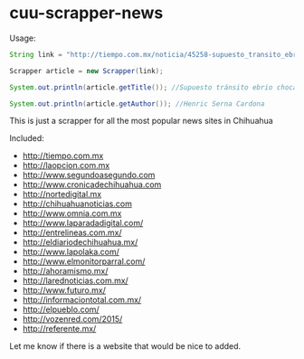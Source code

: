 # cuu-scrapper-news

Usage:

```java
String link = "http://tiempo.com.mx/noticia/45258-supuesto_transito_ebrio_choca_/1"

Scrapper article = new Scrapper(link);

System.out.println(article.getTitle()); //Supuesto tránsito ebrio choca en la colonia Obrera e intenta escapar

System.out.println(article.getAuthor()); //Henric Serna Cardona

```


This is just a scrapper for all the most popular news sites in Chihuahua

Included:

* http://tiempo.com.mx
* http://laopcion.com.mx
* http://www.segundoasegundo.com
* http://www.cronicadechihuahua.com
* http://nortedigital.mx
* http://chihuahuanoticias.com
* http://www.omnia.com.mx
* http://www.laparadadigital.com/
* http://entrelineas.com.mx/
* http://eldiariodechihuahua.mx/
* http://www.lapolaka.com/
* http://www.elmonitorparral.com/
* http://ahoramismo.mx/
* http://larednoticias.com.mx/
* http://www.futuro.mx/
* http://informaciontotal.com.mx/
* http://elpueblo.com/
* http://vozenred.com/2015/
* http://referente.mx/

Let me know if there is a website that would be nice to added.
